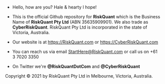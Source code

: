 - Hello, how are you? Hale & hearty I hope!

- This is the official Github repository for <b>RiskQuant</b> which is the Business Name of <b>RiskQuant Pty Ltd</b> (ABN 35635909901). We also trade as <b>CyberRiskQuant</b>. RiskQuant Pty Ltd is incorporated in the state of Victoria, Australia.

- Our website is at https://RiskQuant.com or https://CyberRiskQuant.com

- You can reach us via email StartHere@RiskQuant.com or call us on +61 3 7020 3350

- On Twitter we're <b>@RiskQuantDotCom</b> and <b>@CyberRiskQuant</b>

Copyright © 2021 by RiskQuant Pty Ltd in Melbourne, Victoria, Australia.

<!---
RiskQuantDotCom/RiskQuantDotCom is a ✨ special ✨ repository because its `README.md` (this file) appears on your GitHub profile.
--->
